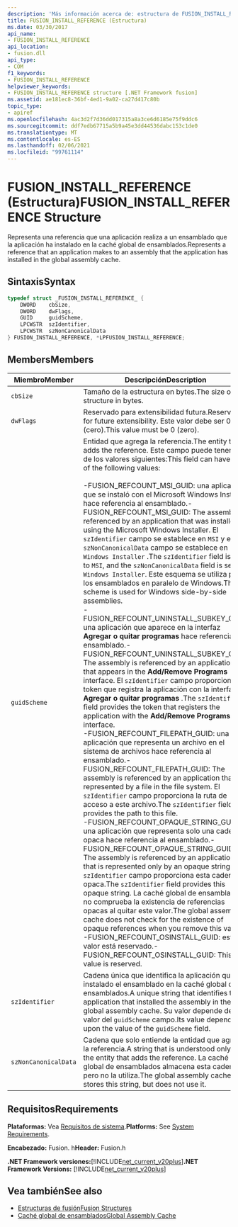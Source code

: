 ```yaml
---
description: 'Más información acerca de: estructura de FUSION_INSTALL_REFERENCE'
title: FUSION_INSTALL_REFERENCE (Estructura)
ms.date: 03/30/2017
api_name:
- FUSION_INSTALL_REFERENCE
api_location:
- fusion.dll
api_type:
- COM
f1_keywords:
- FUSION_INSTALL_REFERENCE
helpviewer_keywords:
- FUSION_INSTALL_REFERENCE structure [.NET Framework fusion]
ms.assetid: ae181ec8-36bf-4ed1-9a02-ca27d417c80b
topic_type:
- apiref
ms.openlocfilehash: 4ac3d2f7d36dd017315a8a3ce6d6185e75f9ddc6
ms.sourcegitcommit: ddf7edb67715a5b9a45e3dd44536dabc153c1de0
ms.translationtype: MT
ms.contentlocale: es-ES
ms.lasthandoff: 02/06/2021
ms.locfileid: "99761114"
---
```

# <a name="fusion_install_reference-structure"></a><span data-ttu-id="6ac86-103">FUSION_INSTALL_REFERENCE (Estructura)</span><span class="sxs-lookup"><span data-stu-id="6ac86-103">FUSION_INSTALL_REFERENCE Structure</span></span>

<span data-ttu-id="6ac86-104">Representa una referencia que una aplicación realiza a un ensamblado que la aplicación ha instalado en la caché global de ensamblados.</span><span class="sxs-lookup"><span data-stu-id="6ac86-104">Represents a reference that an application makes to an assembly that the application has installed in the global assembly cache.</span></span>  
  
## <a name="syntax"></a><span data-ttu-id="6ac86-105">Sintaxis</span><span class="sxs-lookup"><span data-stu-id="6ac86-105">Syntax</span></span>  
  
```cpp  
typedef struct _FUSION_INSTALL_REFERENCE_ {  
    DWORD    cbSize,  
    DWORD    dwFlags,  
    GUID     guidScheme,  
    LPCWSTR  szIdentifier,  
    LPCWSTR  szNonCanonicalData  
} FUSION_INSTALL_REFERENCE, *LPFUSION_INSTALL_REFERENCE;  
```  
  
## <a name="members"></a><span data-ttu-id="6ac86-106">Members</span><span class="sxs-lookup"><span data-stu-id="6ac86-106">Members</span></span>  
  
|<span data-ttu-id="6ac86-107">Miembro</span><span class="sxs-lookup"><span data-stu-id="6ac86-107">Member</span></span>|<span data-ttu-id="6ac86-108">Descripción</span><span class="sxs-lookup"><span data-stu-id="6ac86-108">Description</span></span>|  
|------------|-----------------|  
|`cbSize`|<span data-ttu-id="6ac86-109">Tamaño de la estructura en bytes.</span><span class="sxs-lookup"><span data-stu-id="6ac86-109">The size of the structure in bytes.</span></span>|  
|`dwFlags`|<span data-ttu-id="6ac86-110">Reservado para extensibilidad futura.</span><span class="sxs-lookup"><span data-stu-id="6ac86-110">Reserved for future extensibility.</span></span> <span data-ttu-id="6ac86-111">Este valor debe ser 0 (cero).</span><span class="sxs-lookup"><span data-stu-id="6ac86-111">This value must be 0 (zero).</span></span>|  
|`guidScheme`|<span data-ttu-id="6ac86-112">Entidad que agrega la referencia.</span><span class="sxs-lookup"><span data-stu-id="6ac86-112">The entity that adds the reference.</span></span> <span data-ttu-id="6ac86-113">Este campo puede tener uno de los valores siguientes:</span><span class="sxs-lookup"><span data-stu-id="6ac86-113">This field can have one of the following values:</span></span><br /><br /> <span data-ttu-id="6ac86-114">-FUSION_REFCOUNT_MSI_GUID: una aplicación que se instaló con el Microsoft Windows Installer hace referencia al ensamblado.</span><span class="sxs-lookup"><span data-stu-id="6ac86-114">-   FUSION_REFCOUNT_MSI_GUID: The assembly is referenced by an application that was installed using the Microsoft Windows Installer.</span></span> <span data-ttu-id="6ac86-115">El `szIdentifier` campo se establece en `MSI` y el `szNonCanonicalData` campo se establece en `Windows Installer` .</span><span class="sxs-lookup"><span data-stu-id="6ac86-115">The `szIdentifier` field is set to `MSI`, and the `szNonCanonicalData` field is set to `Windows Installer`.</span></span> <span data-ttu-id="6ac86-116">Este esquema se utiliza para los ensamblados en paralelo de Windows.</span><span class="sxs-lookup"><span data-stu-id="6ac86-116">This scheme is used for Windows side-by-side assemblies.</span></span><br /><span data-ttu-id="6ac86-117">-FUSION_REFCOUNT_UNINSTALL_SUBKEY_GUID: una aplicación que aparece en la interfaz **Agregar o quitar programas** hace referencia al ensamblado.</span><span class="sxs-lookup"><span data-stu-id="6ac86-117">-   FUSION_REFCOUNT_UNINSTALL_SUBKEY_GUID: The assembly is referenced by an application that appears in the **Add/Remove Programs** interface.</span></span> <span data-ttu-id="6ac86-118">El `szIdentifier` campo proporciona el token que registra la aplicación con la interfaz **Agregar o quitar programas** .</span><span class="sxs-lookup"><span data-stu-id="6ac86-118">The `szIdentifier` field provides the token that registers the application with the **Add/Remove Programs** interface.</span></span><br /><span data-ttu-id="6ac86-119">-FUSION_REFCOUNT_FILEPATH_GUID: una aplicación que representa un archivo en el sistema de archivos hace referencia al ensamblado.</span><span class="sxs-lookup"><span data-stu-id="6ac86-119">-   FUSION_REFCOUNT_FILEPATH_GUID: The assembly is referenced by an application that is represented by a file in the file system.</span></span> <span data-ttu-id="6ac86-120">El `szIdentifier` campo proporciona la ruta de acceso a este archivo.</span><span class="sxs-lookup"><span data-stu-id="6ac86-120">The `szIdentifier` field provides the path to this file.</span></span><br /><span data-ttu-id="6ac86-121">-FUSION_REFCOUNT_OPAQUE_STRING_GUID: una aplicación que representa solo una cadena opaca hace referencia al ensamblado.</span><span class="sxs-lookup"><span data-stu-id="6ac86-121">-   FUSION_REFCOUNT_OPAQUE_STRING_GUID: The assembly is referenced by an application that is represented only by an opaque string.</span></span> <span data-ttu-id="6ac86-122">El `szIdentifier` campo proporciona esta cadena opaca.</span><span class="sxs-lookup"><span data-stu-id="6ac86-122">The `szIdentifier` field provides this opaque string.</span></span> <span data-ttu-id="6ac86-123">La caché global de ensamblados no comprueba la existencia de referencias opacas al quitar este valor.</span><span class="sxs-lookup"><span data-stu-id="6ac86-123">The global assembly cache does not check for the existence of opaque references when you remove this value.</span></span><br /><span data-ttu-id="6ac86-124">-FUSION_REFCOUNT_OSINSTALL_GUID: este valor está reservado.</span><span class="sxs-lookup"><span data-stu-id="6ac86-124">-   FUSION_REFCOUNT_OSINSTALL_GUID: This value is reserved.</span></span>|  
|`szIdentifier`|<span data-ttu-id="6ac86-125">Cadena única que identifica la aplicación que ha instalado el ensamblado en la caché global de ensamblados.</span><span class="sxs-lookup"><span data-stu-id="6ac86-125">A unique string that identifies the application that installed the assembly in the global assembly cache.</span></span> <span data-ttu-id="6ac86-126">Su valor depende del valor del `guidScheme` campo.</span><span class="sxs-lookup"><span data-stu-id="6ac86-126">Its value depends upon the value of the `guidScheme` field.</span></span>|  
|`szNonCanonicalData`|<span data-ttu-id="6ac86-127">Cadena que solo entiende la entidad que agrega la referencia.</span><span class="sxs-lookup"><span data-stu-id="6ac86-127">A string that is understood only by the entity that adds the reference.</span></span> <span data-ttu-id="6ac86-128">La caché global de ensamblados almacena esta cadena, pero no la utiliza.</span><span class="sxs-lookup"><span data-stu-id="6ac86-128">The global assembly cache stores this string, but does not use it.</span></span>|  
  
## <a name="requirements"></a><span data-ttu-id="6ac86-129">Requisitos</span><span class="sxs-lookup"><span data-stu-id="6ac86-129">Requirements</span></span>  

 <span data-ttu-id="6ac86-130">**Plataformas:** Vea [Requisitos de sistema](../../get-started/system-requirements.md).</span><span class="sxs-lookup"><span data-stu-id="6ac86-130">**Platforms:** See [System Requirements](../../get-started/system-requirements.md).</span></span>  
  
 <span data-ttu-id="6ac86-131">**Encabezado:** Fusion. h</span><span class="sxs-lookup"><span data-stu-id="6ac86-131">**Header:** Fusion.h</span></span>  
  
 <span data-ttu-id="6ac86-132">**.NET Framework versiones:**[!INCLUDE[net_current_v20plus](../../../../includes/net-current-v20plus-md.md)]</span><span class="sxs-lookup"><span data-stu-id="6ac86-132">**.NET Framework Versions:** [!INCLUDE[net_current_v20plus](../../../../includes/net-current-v20plus-md.md)]</span></span>  
  
## <a name="see-also"></a><span data-ttu-id="6ac86-133">Vea también</span><span class="sxs-lookup"><span data-stu-id="6ac86-133">See also</span></span>

- [<span data-ttu-id="6ac86-134">Estructuras de fusión</span><span class="sxs-lookup"><span data-stu-id="6ac86-134">Fusion Structures</span></span>](fusion-structures.md)
- [<span data-ttu-id="6ac86-135">Caché global de ensamblados</span><span class="sxs-lookup"><span data-stu-id="6ac86-135">Global Assembly Cache</span></span>](../../app-domains/gac.md)
